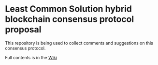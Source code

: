 # Least Common Solution hybrid blockchain consensus protocol proposal

This repository is being used to collect comments and suggestions on this consensus protocol.

Full contents is in the [Wiki](https://github.com/ADumaine/LCS-hybrid-proposal/wiki/Proposal)
